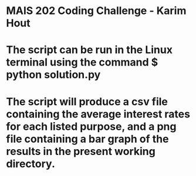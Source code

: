 # MAIS 202 Coding Challenge - Karim Hout
# The script can be run in the Linux terminal using the command $ python solution.py
# The script will produce a csv file containing the average interest rates for each listed purpose, and a png file containing a bar graph of the results in the present working directory.  